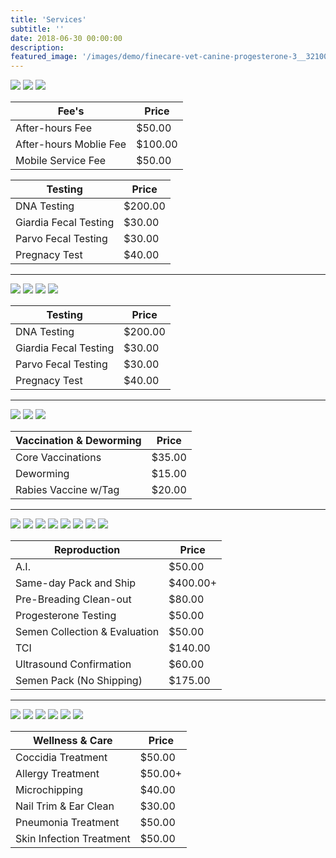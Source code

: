 ```yaml
---
title: 'Services'
subtitle: ''
date: 2018-06-30 00:00:00
description: 
featured_image: '/images/demo/finecare-vet-canine-progesterone-3__32100.jpg'
---
```




<div class="gallery" data-columns="1">
	<img src="/images/demo/demo-landscape.jpg">
	<img src="/images/demo/demo-landscape-2.jpg">
	<img src="/images/demo/demo-landscape-2.jpg">
</div>

| Fee's                         | Price   |
|-------------------------------|---------|
| After-hours Fee               | $50.00  |
| After-hours Moblie Fee        | $100.00 |
| Mobile Service Fee            | $50.00  |

| Testing                       | Price   |
|-------------------------------|---------|
| DNA Testing                   | $200.00 |
| Giardia Fecal Testing         | $30.00  |
| Parvo Fecal Testing           | $30.00  |
| Pregnacy Test  		| $40.00  |
---

<div class="gallery" data-columns="1">
	<img src="/images/demo/demo-landscape.jpg">
	<img src="/images/demo/demo-landscape-2.jpg">
	<img src="/images/demo/demo-landscape.jpg">
	<img src="/images/demo/demo-landscape-2.jpg">
</div>

| Testing                       | Price   |
|-------------------------------|---------|
| DNA Testing                   | $200.00 |
| Giardia Fecal Testing         | $30.00  |
| Parvo Fecal Testing           | $30.00  |
| Pregnacy Test  		| $40.00  |


---

<div class="gallery" data-columns="1">
	<img src="/images/demo/demo-landscape.jpg">
	<img src="/images/demo/demo-landscape-2.jpg">
	<img src="/images/demo/demo-landscape-2.jpg">
</div>

| Vaccination & Deworming       | Price  |
|-------------------------------|--------|
| Core Vaccinations             | $35.00 |
| Deworming                     | $15.00 |
| Rabies Vaccine w/Tag          | $20.00 |

---

<div class="gallery" data-columns="1">
	<img src="/images/demo/demo-landscape.jpg">
	<img src="/images/demo/demo-landscape-2.jpg">
	<img src="/images/demo/demo-landscape.jpg">
	<img src="/images/demo/demo-landscape-2.jpg">
	<img src="/images/demo/demo-landscape.jpg">
	<img src="/images/demo/demo-landscape-2.jpg">
	<img src="/images/demo/demo-landscape.jpg">
	<img src="/images/demo/demo-landscape-2.jpg"
</div>

| Reproduction                  | Price    |
|-------------------------------|----------|
| A.I.		                | $50.00   |
| Same-day Pack and Ship        | $400.00+ |
| Pre-Breading Clean-out        | $80.00   |
| Progesterone Testing		| $50.00   |
| Semen Collection & Evaluation | $50.00   |
| TCI		                | $140.00  |
| Ultrasound Confirmation       | $60.00   |
| Semen Pack (No Shipping)      | $175.00  |

---

<div class="gallery" data-columns="1">
	<img src="/images/demo/demo-landscape.jpg">
	<img src="/images/demo/demo-landscape-2.jpg">
	<img src="/images/demo/demo-landscape.jpg">
	<img src="/images/demo/demo-landscape-2.jpg">
	<img src="/images/demo/demo-landscape.jpg">
	<img src="/images/demo/demo-landscape-2.jpg">
</div>

| Wellness & Care               | Price   |
|-------------------------------|---------|
| Coccidia Treatment            | $50.00  |
| Allergy Treatment             | $50.00+ |
| Microchipping                 | $40.00  |
| Nail Trim & Ear Clean		| $30.00  |
| Pneumonia Treatment           | $50.00  |
| Skin Infection Treatment      | $50.00  |
